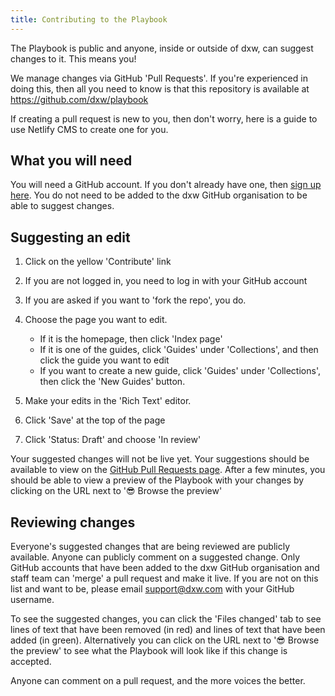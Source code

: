 ```yaml
---
title: Contributing to the Playbook
---
```

The Playbook is public and anyone, inside or outside of dxw, can suggest changes to it. This means you!

We manage changes via GitHub 'Pull Requests'. If you're experienced in doing this, then all you need to know is that this repository is available at <https://github.com/dxw/playbook>

If creating a pull request is new to you, then don't worry, here is a guide to use Netlify CMS to create one for you.

## What you will need

You will need a GitHub account. If you don't already have one, then [sign up here](https://github.com/signup). You do not need to be added to the dxw GitHub organisation to be able to suggest changes.

## Suggesting an edit

1. Click on the yellow 'Contribute' link
2. If you are not logged in, you need to log in with your GitHub account
3. If you are asked if you want to 'fork the repo', you do.
4. Choose the page you want to edit.

   * If it is the homepage, then click 'Index page'
   * If it is one of the guides, click 'Guides' under 'Collections', and then click the guide you want to edit
   * If you want to create a new guide, click 'Guides' under 'Collections', then click the 'New Guides' button.
5. Make your edits in the 'Rich Text' editor.
6. Click 'Save' at the top of the page
7. Click 'Status: Draft' and choose 'In review'

Your suggested changes will not be live yet. Your suggestions should be available to view on the [GitHub Pull Requests page](https://github.com/dxw/playbook/pulls). After a few minutes, you should be able to view a preview of the Playbook with your changes by clicking on the URL next to '😎 Browse the preview'

## Reviewing changes

Everyone's suggested changes that are being reviewed are publicly available. Anyone can publicly comment on a suggested change. Only GitHub accounts that have been added to the dxw GitHub organisation and staff team can 'merge' a pull request and make it live. If you are not on this list and want to be, please email [support@dxw.com](mailto:support@dxw.com) with your GitHub username.

To see the suggested changes, you can click the 'Files changed' tab to see lines of text that have been removed (in red) and lines of text that have been added (in green). Alternatively you can click on the URL next to '😎 Browse the preview' to see what the Playbook will look like if this change is accepted.

Anyone can comment on a pull request, and the more voices the better.